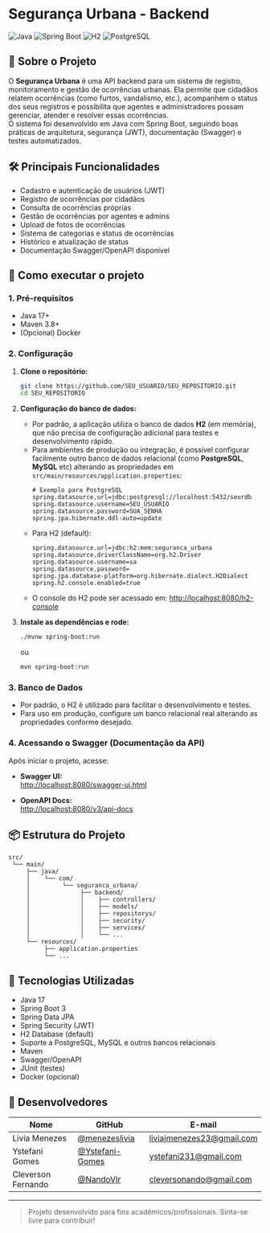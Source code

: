 # Segurança Urbana - Backend

![Java](https://img.shields.io/badge/Java-17-blue?logo=java)
![Spring Boot](https://img.shields.io/badge/Spring_Boot-3.x-brightgreen?logo=spring-boot)
![H2](https://img.shields.io/badge/H2-Database-blue?logo=h2)
![PostgreSQL](https://img.shields.io/badge/PostgreSQL-Compatible-blue?logo=postgresql)

## 🚦 Sobre o Projeto

O **Segurança Urbana** é uma API backend para um sistema de registro, monitoramento e gestão de ocorrências urbanas. Ela permite que cidadãos relatem ocorrências (como furtos, vandalismo, etc.), acompanhem o status dos seus registros e possibilita que agentes e administradores possam gerenciar, atender e resolver essas ocorrências.  
O sistema foi desenvolvido em Java com Spring Boot, seguindo boas práticas de arquitetura, segurança (JWT), documentação (Swagger) e testes automatizados.

## 🛠️ Principais Funcionalidades

- Cadastro e autenticação de usuários (JWT)
- Registro de ocorrências por cidadãos
- Consulta de ocorrências próprias
- Gestão de ocorrências por agentes e admins
- Upload de fotos de ocorrências
- Sistema de categorias e status de ocorrências
- Histórico e atualização de status
- Documentação Swagger/OpenAPI disponível

## 🚀 Como executar o projeto

### 1. Pré-requisitos

- Java 17+
- Maven 3.8+
- (Opcional) Docker

### 2. Configuração

1. **Clone o repositório:**
    ```sh
    git clone https://github.com/SEU_USUARIO/SEU_REPOSITORIO.git
    cd SEU_REPOSITORIO
    ```
2. **Configuração do banco de dados:**
    - Por padrão, a aplicação utiliza o banco de dados **H2** (em memória), que não precisa de configuração adicional para testes e desenvolvimento rápido.
    - Para ambientes de produção ou integração, é possível configurar facilmente outro banco de dados relacional (como **PostgreSQL**, **MySQL** etc) alterando as propriedades em `src/main/resources/application.properties`:
      ```properties
      # Exemplo para PostgreSQL
      spring.datasource.url=jdbc:postgresql://localhost:5432/seurdb
      spring.datasource.username=SEU_USUARIO
      spring.datasource.password=SUA_SENHA
      spring.jpa.hibernate.ddl-auto=update
      ```
    - Para H2 (default):
      ```properties
      spring.datasource.url=jdbc:h2:mem:seguranca_urbana
      spring.datasource.driverClassName=org.h2.Driver
      spring.datasource.username=sa
      spring.datasource.password=
      spring.jpa.database-platform=org.hibernate.dialect.H2Dialect
      spring.h2.console.enabled=true
      ```
    - O console do H2 pode ser acessado em: [http://localhost:8080/h2-console](http://localhost:8080/h2-console)

3. **Instale as dependências e rode:**
    ```sh
    ./mvnw spring-boot:run
    ```
    ou
    ```sh
    mvn spring-boot:run
    ```

### 3. Banco de Dados

- Por padrão, o H2 é utilizado para facilitar o desenvolvimento e testes.
- Para uso em produção, configure um banco relacional real alterando as propriedades conforme desejado.

### 4. Acessando o Swagger (Documentação da API)

Após iniciar o projeto, acesse:

- **Swagger UI:**  
  [http://localhost:8080/swagger-ui.html](http://localhost:8080/swagger-ui.html)

- **OpenAPI Docs:**  
  [http://localhost:8080/v3/api-docs](http://localhost:8080/v3/api-docs)

## 📦 Estrutura do Projeto

```
src/
 └── main/
     ├── java/
     │    └── com/
     │         └── seguranca_urbana/
     │              ├── backend/
     │              │    ├── controllers/
     │              │    ├── models/
     │              │    ├── repositorys/
     │              │    ├── security/
     │              │    ├── services/
     │              │    └── ...
     └── resources/
          ├── application.properties
          └── ...
```

## 📝 Tecnologias Utilizadas

- Java 17
- Spring Boot 3
- Spring Data JPA
- Spring Security (JWT)
- H2 Database (default)
- Suporte a PostgreSQL, MySQL e outros bancos relacionais
- Maven
- Swagger/OpenAPI
- JUnit (testes)
- Docker (opcional)

## 👥 Desenvolvedores

| Nome                | GitHub                                               | E-mail                       |
|---------------------|------------------------------------------------------|------------------------------|
| Livia Menezes       | [@menezeslivia](https://github.com/menezeslivia)     | liviajmenezes23@gmail.com    |
| Ystefani Gomes      | [@Ystefani-Gomes](https://github.com/Ystefani-Gomes) | ystefani231@gmail.com        |
| Cleverson Fernando  | [@NandoVlr](https://github.com/NandoVlr)             | cleversonando@gmail.com      |

---

> Projeto desenvolvido para fins acadêmicos/profissionais. Sinta-se livre para contribuir!
